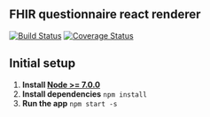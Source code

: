 ## FHIR questionnaire react renderer

[![Build Status](https://travis-ci.org/gavinl/fhirq-renderer-react.svg?branch=master)](https://travis-ci.org/gavinl/fhirq-renderer-react)
[![Coverage Status](https://coveralls.io/repos/github/gavinl/fhirq-renderer-react/badge.svg?branch=master)](https://coveralls.io/github/gavinl/fhirq-renderer-react?branch=master)

## Initial setup
1. **Install [Node >= 7.0.0](https://nodejs.org)**
2. **Install dependencies** `npm install`
3. **Run the app** `npm start -s`
